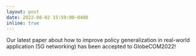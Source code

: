 ```yaml
---
layout: post
date: 2022-08-02 15:59:00-0400
inline: true
---
```


Our latest paper about how to improve policy generalization in real-world application (5G networking) has been accepted to GlobeCOM2022!
